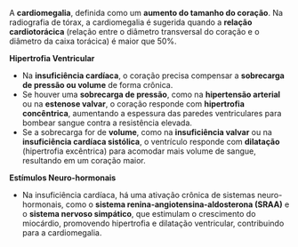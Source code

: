 A **cardiomegalia**, definida como um **aumento do tamanho do coração**.
Na radiografia de tórax, a cardiomegalia é sugerida quando a **relação cardiotorácica** (relação entre o diâmetro transversal do coração e o diâmetro da caixa torácica) é maior que 50%.

**Hipertrofia Ventricular**

- Na **insuficiência cardíaca**, o coração precisa compensar a **sobrecarga de pressão ou volume** de forma crônica.
- Se houver uma **sobrecarga de pressão**, como na **hipertensão arterial** ou na **estenose valvar**, o coração responde com **hipertrofia concêntrica**, aumentando a espessura das paredes ventriculares para bombear sangue contra a resistência elevada.
- Se a sobrecarga for de **volume**, como na **insuficiência valvar** ou na **insuficiência cardíaca sistólica**, o ventrículo responde com **dilatação** (hipertrofia excêntrica) para acomodar mais volume de sangue, resultando em um coração maior.

**Estímulos Neuro-hormonais**
- Na insuficiência cardíaca, há uma ativação crônica de sistemas neuro-hormonais, como o **sistema renina-angiotensina-aldosterona (SRAA)** e o **sistema nervoso simpático**, que estimulam o crescimento do miocárdio, promovendo hipertrofia e dilatação ventricular, contribuindo para a cardiomegalia.

